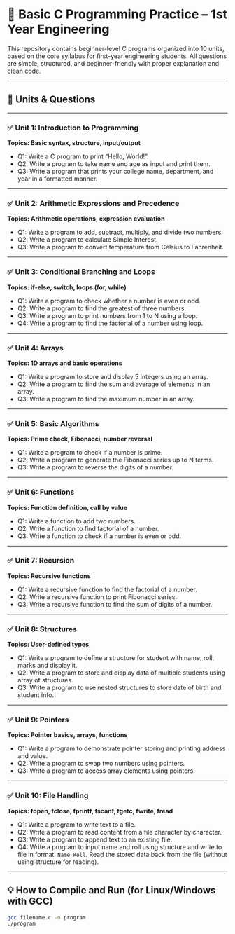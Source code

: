 # 📘 Basic C Programming Practice – 1st Year Engineering

This repository contains beginner-level C programs organized into 10 units, based on the core syllabus for first-year engineering students. All questions are simple, structured, and beginner-friendly with proper explanation and clean code.

---

## 📂 Units & Questions

---

### ✅ Unit 1: Introduction to Programming
**Topics: Basic syntax, structure, input/output**
- Q1: Write a C program to print “Hello, World!”.
- Q2: Write a program to take name and age as input and print them.
- Q3: Write a program that prints your college name, department, and year in a formatted manner.

---

### ✅ Unit 2: Arithmetic Expressions and Precedence
**Topics: Arithmetic operations, expression evaluation**
- Q1: Write a program to add, subtract, multiply, and divide two numbers.
- Q2: Write a program to calculate Simple Interest.
- Q3: Write a program to convert temperature from Celsius to Fahrenheit.

---

### ✅ Unit 3: Conditional Branching and Loops
**Topics: if-else, switch, loops (for, while)**
- Q1: Write a program to check whether a number is even or odd.
- Q2: Write a program to find the greatest of three numbers.
- Q3: Write a program to print numbers from 1 to N using a loop.
- Q4: Write a program to find the factorial of a number using loop.

---

### ✅ Unit 4: Arrays
**Topics: 1D arrays and basic operations**
- Q1: Write a program to store and display 5 integers using an array.
- Q2: Write a program to find the sum and average of elements in an array.
- Q3: Write a program to find the maximum number in an array.

---

### ✅ Unit 5: Basic Algorithms
**Topics: Prime check, Fibonacci, number reversal**
- Q1: Write a program to check if a number is prime.
- Q2: Write a program to generate the Fibonacci series up to N terms.
- Q3: Write a program to reverse the digits of a number.

---

### ✅ Unit 6: Functions
**Topics: Function definition, call by value**
- Q1: Write a function to add two numbers.
- Q2: Write a function to find factorial of a number.
- Q3: Write a function to check if a number is even or odd.

---

### ✅ Unit 7: Recursion
**Topics: Recursive functions**
- Q1: Write a recursive function to find the factorial of a number.
- Q2: Write a recursive function to print Fibonacci series.
- Q3: Write a recursive function to find the sum of digits of a number.

---

### ✅ Unit 8: Structures
**Topics: User-defined types**
- Q1: Write a program to define a structure for student with name, roll, marks and display it.
- Q2: Write a program to store and display data of multiple students using array of structures.
- Q3: Write a program to use nested structures to store date of birth and student info.

---

### ✅ Unit 9: Pointers
**Topics: Pointer basics, arrays, functions**
- Q1: Write a program to demonstrate pointer storing and printing address and value.
- Q2: Write a program to swap two numbers using pointers.
- Q3: Write a program to access array elements using pointers.

---

### ✅ Unit 10: File Handling
**Topics: fopen, fclose, fprintf, fscanf, fgetc, fwrite, fread**
- Q1: Write a program to write text to a file.
- Q2: Write a program to read content from a file character by character.
- Q3: Write a program to append text to an existing file.
- Q4: Write a program to input name and roll using structure and write to file in format: `Name Roll`.
Read the stored data back from the file (without using structure for reading).

---

## 💡 How to Compile and Run (for Linux/Windows with GCC)

```bash
gcc filename.c -o program
./program
